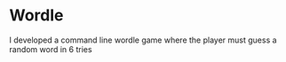 # Wordle

I developed a command line wordle game where the player must guess a random word in 6 tries
